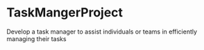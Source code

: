 # TaskMangerProject
Develop a task manager to assist individuals or teams in efficiently managing their tasks
